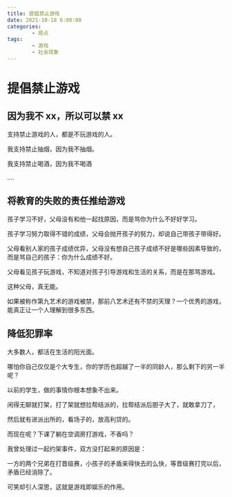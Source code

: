 ```yaml
---
title: 提倡禁止游戏
date: 2021-10-18 6:00:00
categories:
        - 观点
tags:
        - 游戏
        - 社会现象
---
```


# 提倡禁止游戏

## 因为我不 xx，所以可以禁 xx

支持禁止游戏的人，都是不玩游戏的人。

我支持禁止抽烟，因为我不抽烟。

我支持禁止喝酒，因为我不喝酒

....

## 将教育的失败的责任推给游戏

孩子学习不好，父母没有和他一起找原因，而是骂你为什么不好好学习。

孩子学习努力取得不错的成绩，父母会抛开孩子的努力，却说自己带孩子带得好。

父母看别人家的孩子成绩优异，父母没有想自己孩子成绩不好是哪些因素导致的，而是骂自己的孩子：你为什么成绩不好。

父母看见孩子玩游戏，不知道对孩子引导游戏和生活的关系，而是在那骂游戏。

这种父母，真无能。

如果被称作第九艺术的游戏被禁，那前八艺术还有不禁的天理？一个优秀的游戏，能真正让一个人理解到很多东西。

## 降低犯罪率

大多数人，都活在生活的阳光面。

哪怕你自己仅仅是个大专生，你的学历也超越了一半的同龄人，那么剩下的另一半呢？

以前的学生，做的事情你根本想象不出来。

闲得无聊就打架，打了架就想拉帮结派的，拉帮结派后胆子大了，就敢拿刀了，

然后就有进派出所的，看场子的，放高利贷的。

而现在呢？下课了躺在空调房打游戏，不香吗？

我曾处理过一起约架事件，双方没打起来的原因是：

一方的两个兄弟在打晋级赛，小孩子的矛盾来得快去的么快，等晋级赛打完以后，矛盾已经消除了。

可笑却引人深思，这就是游戏即娱乐的作用。
